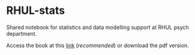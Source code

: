 # RHUL-stats

Shared notebook for statistics and data modelling support at RHUL psych department. 

Access the book at this [link](https://mlisi.xyz/RHUL-stats/) (_recommended_) or download the pdf version.



